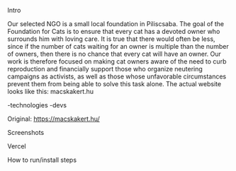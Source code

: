 Intro

Our selected NGO is a small local foundation in Piliscsaba.
The goal of the Foundation for Cats is to ensure that every cat has a devoted owner who surrounds him with loving care.
It is true that there would often be less, since if the number of cats waiting for an owner is multiple than the number of owners, then there is no chance that every cat will have an owner.
Our work is therefore focused on making cat owners aware of the need to curb reproduction and financially support those who organize neutering campaigns as activists, as well as those whose unfavorable circumstances prevent them from being able to solve this task alone.
The actual website looks like this: macskakert.hu

-technologies
-devs

Original: https://macskakert.hu/

Screenshots

Vercel

How to run/install steps
